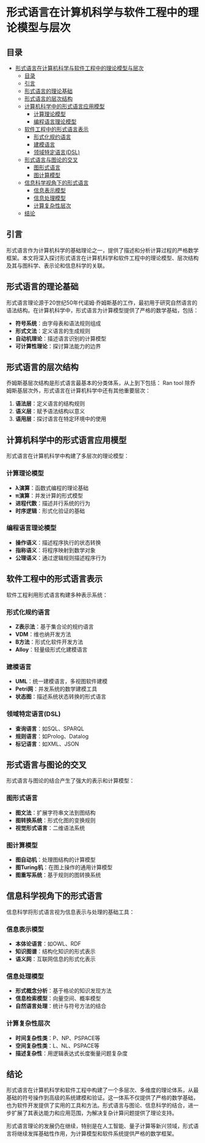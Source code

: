 # 形式语言在计算机科学与软件工程中的理论模型与层次

## 目录

- [形式语言在计算机科学与软件工程中的理论模型与层次](#形式语言在计算机科学与软件工程中的理论模型与层次)
  - [目录](#目录)
  - [引言](#引言)
  - [形式语言的理论基础](#形式语言的理论基础)
  - [形式语言的层次结构](#形式语言的层次结构)
  - [计算机科学中的形式语言应用模型](#计算机科学中的形式语言应用模型)
    - [计算理论模型](#计算理论模型)
    - [编程语言理论模型](#编程语言理论模型)
  - [软件工程中的形式语言表示](#软件工程中的形式语言表示)
    - [形式化规约语言](#形式化规约语言)
    - [建模语言](#建模语言)
    - [领域特定语言(DSL)](#领域特定语言dsl)
  - [形式语言与图论的交叉](#形式语言与图论的交叉)
    - [图形式语言](#图形式语言)
    - [图计算模型](#图计算模型)
  - [信息科学视角下的形式语言](#信息科学视角下的形式语言)
    - [信息表示模型](#信息表示模型)
    - [信息处理模型](#信息处理模型)
    - [计算复杂性层次](#计算复杂性层次)
  - [结论](#结论)

## 引言

形式语言作为计算机科学的基础理论之一，提供了描述和分析计算过程的严格数学框架。本文将深入探讨形式语言在计算机科学和软件工程中的理论模型、层次结构及其与图科学、表示论和信息科学的关联。

## 形式语言的理论基础

形式语言理论源于20世纪50年代诺姆·乔姆斯基的工作，最初用于研究自然语言的语法结构。在计算机科学中，形式语言为计算模型提供了严格的数学基础，包括：

- **符号系统**：由字母表和语法规则组成
- **形式文法**：定义语言的生成规则
- **自动机理论**：描述语言识别的计算模型
- **可计算性理论**：探讨算法能力的边界

## 形式语言的层次结构

乔姆斯基层次结构是形式语言最基本的分类体系，从上到下包括：
Ran tool
除乔姆斯基层次外，形式语言在计算机科学中还有其他重要层次：

1. **语法层**：定义语言的结构规则
2. **语义层**：赋予语法结构以意义
3. **语用层**：探讨语言在特定环境中的使用

## 计算机科学中的形式语言应用模型

形式语言在计算机科学中构建了多层次的理论模型：

### 计算理论模型

- **λ演算**：函数式编程的理论基础
- **π演算**：并发计算的形式模型
- **进程代数**：描述并行系统的行为
- **时序逻辑**：形式化验证的基础

### 编程语言理论模型

- **操作语义**：描述程序执行的状态转换
- **指称语义**：将程序映射到数学对象
- **公理语义**：通过逻辑规则描述程序行为

## 软件工程中的形式语言表示

软件工程利用形式语言构建多种表示系统：

### 形式化规约语言

- **Z表示法**：基于集合论的规约语言
- **VDM**：维也纳开发方法
- **B方法**：形式化软件开发方法
- **Alloy**：轻量级形式化建模语言

### 建模语言

- **UML**：统一建模语言，多视图软件建模
- **Petri网**：并发系统的数学建模工具
- **状态图**：描述系统状态转换的形式语言

### 领域特定语言(DSL)

- **查询语言**：如SQL、SPARQL
- **规则语言**：如Prolog、Datalog
- **标记语言**：如XML、JSON

## 形式语言与图论的交叉

形式语言与图论的结合产生了强大的表示和计算模型：

### 图形式语言

- **图文法**：扩展字符串文法到图结构
- **图转换系统**：形式化图的变换规则
- **视觉形式语言**：二维语法系统

### 图计算模型

- **图自动机**：处理图结构的计算模型
- **图Turing机**：在图上操作的通用计算模型
- **图重写系统**：基于规则的图转换系统

## 信息科学视角下的形式语言

信息科学将形式语言视为信息表示与处理的基础工具：

### 信息表示模型

- **本体论语言**：如OWL、RDF
- **知识图谱**：结构化知识的形式表示
- **语义网**：互联网信息的形式化表示

### 信息处理模型

- **形式概念分析**：基于格论的知识发现方法
- **信息检索模型**：向量空间、概率模型
- **自然语言处理**：统计与符号方法的结合

### 计算复杂性层次

- **时间复杂性类**：P、NP、PSPACE等
- **空间复杂性类**：L、NL、PSPACE等
- **描述复杂性**：用逻辑表达式长度衡量问题复杂度

## 结论

形式语言在计算机科学和软件工程中构建了一个多层次、多维度的理论体系，从最基础的符号操作到高级的系统建模和验证。这一体系不仅提供了严格的数学基础，也为软件开发提供了实用的工具和方法。形式语言与图论、信息科学的结合，进一步扩展了其表达能力和应用范围，为解决复杂计算问题提供了理论支持。

形式语言理论的发展仍在继续，特别是在人工智能、量子计算等新兴领域，形式语言将继续发挥基础性作用，为计算模型和软件系统提供严格的数学框架。

